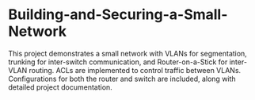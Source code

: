 # Building-and-Securing-a-Small-Network
This project demonstrates a small network with VLANs for segmentation, trunking for inter-switch communication, and Router-on-a-Stick for inter-VLAN routing. ACLs are implemented to control traffic between VLANs. Configurations for both the router and switch are included, along with detailed project documentation.
